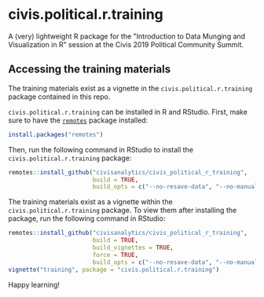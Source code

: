 # civis.political.r.training
A (very) lightweight R package for the "Introduction to Data Munging and Visualization in R" session at the Civis 2019 Political Community Summit.

## Accessing the training materials

The training materials exist as a vignette in the `civis.political.r.training` package contained in this repo.

`civis.political.r.training` can be installed in R and RStudio. First, make sure to have the [`remotes`](https://remotes.r-lib.org/) package installed:

```r
install.packages("remotes")
```

Then, run the following command in RStudio to install the `civis.political.r.training` package:

```r
remotes::install_github("civisanalytics/civis_political_r_training",
                        build = TRUE,
                        build_opts = c("--no-resave-data", "--no-manual"))
```

The training materials exist as a vignette within the `civis.political.r.training` package. To view them after installing the package, run the following command in RStudio:

```r
remotes::install_github("civisanalytics/civis_political_r_training",
                        build = TRUE,
                        build_vignettes = TRUE,
                        force = TRUE,
                        build_opts = c("--no-resave-data", "--no-manual"))
vignette("training", package = "civis.political.r.training")
```

Happy learning!
